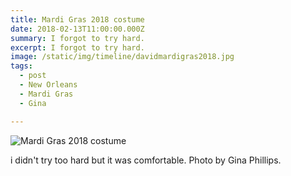 ```yaml
---
title: Mardi Gras 2018 costume
date: 2018-02-13T11:00:00.000Z
summary: I forgot to try hard.
excerpt: I forgot to try hard.
image: /static/img/timeline/davidmardigras2018.jpg
tags:
  - post 
  - New Orleans
  - Mardi Gras
  - Gina

---
```


![Mardi Gras 2018 costume](/static/img/timeline/davidmardigras2018.jpg "Mardi Gras 2018 costume")

i didn't try too hard but it was comfortable. Photo by Gina Phillips.